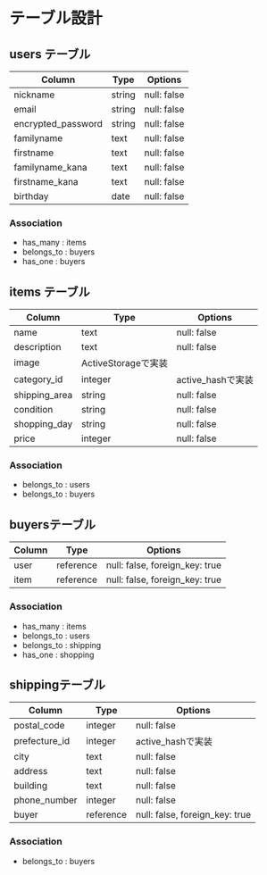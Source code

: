 # テーブル設計

## users テーブル

| Column                  | Type    | Options     |
| --------                | ------  | ----------- |
| nickname                | string  | null: false |
| email                   | string  | null: false |
| encrypted_password      | string  | null: false |
| familyname              | text    | null: false |
| firstname               | text    | null: false |
| familyname_kana         | text    | null: false |
| firstname_kana          | text    | null: false |
| birthday                | date    | null: false |


### Association
- has_many : items
- belongs_to : buyers
- has_one : buyers

## items テーブル

| Column        | Type       | Options                        |
| ------------- | -----------| ------------------------------ |
| name          | text       | null: false                    |
| description   | text       | null: false                    |
| image         | ActiveStorageで実装                         |
| category_id   | integer    | active_hashで実装              |
| shipping_area | string     | null: false                    |
| condition     | string     | null: false                    |
| shopping_day  | string     | null: false                    |
| price         | integer    | null: false                    |


### Association
- belongs_to : users
- belongs_to : buyers

## buyersテーブル

| Column   | Type      | Options                        |
| ------   | ----------| ------------------------------ |
| user     | reference | null: false, foreign_key: true |
| item     | reference | null: false, foreign_key: true |


### Association
- has_many : items
- belongs_to : users
- belongs_to : shipping
- has_one : shopping

##  shippingテーブル

| Column       | Type       | Options                        |
| ------------ | ---------- | ------------------------------ |
| postal_code  | integer    | null: false                    |
| prefecture_id| integer    | active_hashで実装              |
| city         | text       | null: false                    |
| address      | text       | null: false                    |
| building     | text       | null: false                    |
| phone_number | integer    | null: false                    |
| buyer        | reference  | null: false, foreign_key: true |
 

### Association
- belongs_to : buyers

